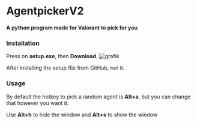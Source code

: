 # AgentpickerV2
**A python program made for Valorant to pick for you**

### Installation

Press on **setup.exe**, then **Download**.
![grafik](https://user-images.githubusercontent.com/77505322/158413200-6304ef44-71db-443c-8852-4e64a560c67f.png)

After installing the setup file from GitHub, run it.

### Usage
By default the hotkey to pick a random agent is **Alt+a**, but you can change that however you want it.

Use **Alt+h** to hide the window and **Alt+s** to show the window
